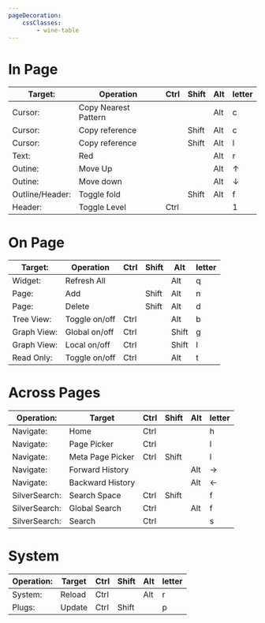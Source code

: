 ```yaml
---
pageDecoration:
    cssClasses:
        - wine-table
---
```


# In Page

| Target: | Operation | Ctrl | Shift | Alt | letter |
|----------|----------|------|-------|-----|--------|
| Cursor: | Copy Nearest Pattern | | | Alt | c |
| Cursor: | Copy reference | | Shift | Alt | c |
| Cursor: | Copy reference | | Shift | Alt | l |
| Text: | Red | | | Alt | r |
| Outine: | Move Up | | | Alt | ↑ |
| Outine: | Move down | | | Alt | ↓ |
| Outline/Header: | Toggle fold | | Shift | Alt | f |
| Header: | Toggle Level | Ctrl | | | 1 |

# On Page

| Target: | Operation | Ctrl | Shift | Alt | letter |
|----------|----------|------|-------|-----|--------|
| Widget: | Refresh All | | | Alt | q |
| Page: | Add | | Shift | Alt | n |
| Page: | Delete | | Shift | Alt | d |
| Tree View: | Toggle on/off | Ctrl | | Alt | b |
| Graph View: | Global on/off | Ctrl | | Shift | g |
| Graph View: | Local on/off | Ctrl | | Shift | l |
| Read Only: | Toggle on/off | Ctrl | | Alt | t |

# Across Pages

| Operation: | Target | Ctrl | Shift | Alt | letter |
|----------|----------|------|-------|-----|--------|
| Navigate: | Home | Ctrl | | | h |
| Navigate: | Page Picker | Ctrl | | | l |
| Navigate: | Meta Page Picker | Ctrl | Shift | | l |
| Navigate: | Forward History | | | Alt | → |
| Navigate: | Backward History | | | Alt | ← |
| SilverSearch: | Search Space | Ctrl | Shift | | f |
| SilverSearch: | Global Search | Ctrl | | Alt | f |
| SilverSearch: | Search | Ctrl | | | s |

# System

| Operation: | Target | Ctrl | Shift | Alt | letter |
|----------|----------|------|-------|-----|--------|
| System: | Reload | Ctrl | | Alt | r |
| Plugs: | Update | Ctrl | Shift | | p |
